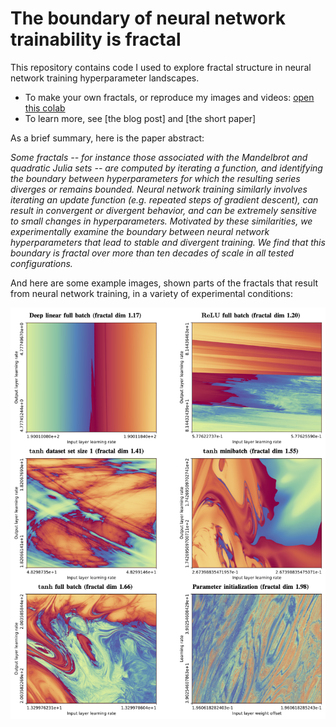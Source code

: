 # The boundary of neural network trainability is fractal

This repository contains code I used to explore fractal structure in neural network training hyperparameter landscapes.

- To make your own fractals, or reproduce my images and videos: [open this colab](https://colab.research.google.com/github/Sohl-Dickstein/fractal/blob/main/the_boundary_of_neural_network_trainability_is_fractal.ipynb)
- To learn more, see [the blog post] and [the short paper]

As a brief summary, here is the paper abstract:

*Some fractals -- for instance 
those associated with
the Mandelbrot and quadratic Julia sets -- 
are computed by iterating a function, and identifying the 
boundary between hyperparameters for which the resulting series diverges or remains bounded. 
Neural network training similarly involves iterating an update function (e.g. repeated steps of gradient descent), can result in convergent or divergent behavior, 
and can be extremely sensitive to small changes in hyperparameters. 
Motivated by these similarities, we experimentally examine the boundary between neural network hyperparameters that lead to stable and divergent training. 
We find that this boundary is fractal 
over more than ten decades of scale in all tested configurations.*

And here are some example images, shown parts of the fractals that result from neural network training, in a variety of experimental conditions:

![Examples of fractals resulting from neural network training in a variety of experimental configurations](fractal_tiles_midres.png)
